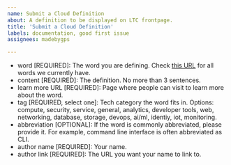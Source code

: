 ```yaml
---
name: Submit a Cloud Definition
about: A definition to be displayed on LTC frontpage.
title: 'Submit a Cloud Definition'
labels: documentation, good first issue
assignees: madebygps

---
```


- word [REQUIRED]: The word you are defining. Check [this URL](https://zealous-flower-0f27b070f.2.azurestaticapps.net/) for all words we currently have.
- content [REQUIRED]: The definition. No more than 3 sentences.
- learn more URL [REQUIRED]: Page where people can visit to learn more about the word.
- tag [REQUIRED, select one]: Tech category the word fits in. Options: compute, security, service, general, analytics, developer tools, web, networking, database, storage, devops, ai/ml, identiy, iot, monitoring.
- abbreviation [OPTIONAL]: If the word is commonly abbreviated, please provide it. For example, command line interface is often abbreviated as CLI.
- author name [REQUIRED]: Your name.
- author link [REQUIRED]: The URL you want your name to link to.
